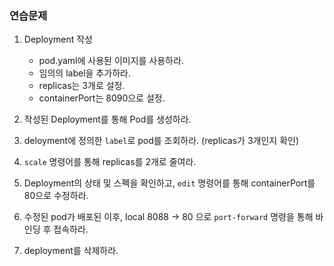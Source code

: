 ### 연습문제

1. Deployment 작성 
   - pod.yaml에 사용된 이미지를 사용하라.
   - 임의의 label을 추가하라.
   - replicas는 3개로 설정.
   - containerPort는 8090으로 설정.


2. 작성된 Deployment를 통해 Pod를 생성하라. 


3. deloyment에 정의한 `label`로 pod를 조회하라. (replicas가 3개인지 확인)


4. `scale` 명령어를 통해 replicas를 2개로 줄여라.


5. Deployment의 상태 및 스펙을 확인하고, `edit` 명령어를 통해 containerPort를 80으로 수정하라.


6. 수정된 pod가 배포된 이후, local 8088 -> 80 으로 `port-forward` 명령을 통해 바인딩 후 접속하라.


7. deployment를 삭제하라.
